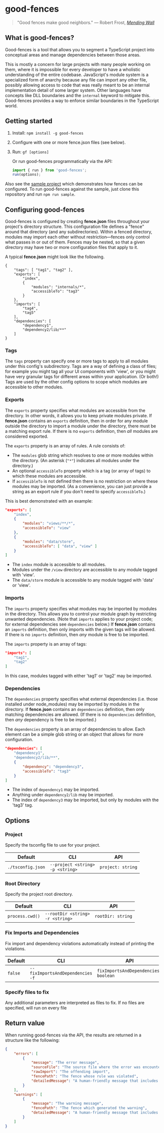 # good-fences

> "Good fences make good neighbors."
— Robert Frost, [*Mending Wall*](https://www.poetryfoundation.org/poems/44266/mending-wall)

## What is good-fences?

Good-fences is a tool that allows you to segment a TypeScript project into conceptual areas and manage dependencies between those areas.

This is mostly a concern for large projects with many people working on them, where it is impossible for every developer to have a wholistic understanding of the entire codebase.
JavaScript's module system is a specialized form of anarchy because any file can import any other file, possibly allowing access to code that was really meant to be an internal implementation detail of some larger system.
Other languages have concepts like DLL boundaries and the `internal` keyword to mitigate this.
Good-fences provides a way to enforce similar boundaries in the TypeScript world.

## Getting started

1. Install:  `npm install -g good-fences`
2. Configure with one or more fence.json files (see below).
3. Run: `gf [options]`

    Or run good-fences programmatically via the API:

    ```typescript
    import { run } from 'good-fences';
    run(options);
    ```

Also see the [sample project](./sample) which demonstrates how fences can be configured.
To run good-fences against the sample, just clone this repository and run `npm run sample`.

## Configuring good-fences

Good-fences is configured by creating **fence.json** files throughout your project's directory structure.
This configuration file defines a "fence" around that directory (and any subdirectories).
Within a fenced directory, modules may import each other without restriction—fences only control what passes in or out of them.
Fences may be nested, so that a given directory may have two or more configuration files that apply to it.

A typical **fence.json** might look like the following.

```
{
    "tags": [ "tag1", "tag2" ],
    "exports": [
        "index",
        {
            "modules": "internals/*",
            "accessibleTo": "tag3"
        }
    },
    "imports": [
        "tag4",
        "tag5"
    ],
    "dependencies": [
        "dependency1",
        "dependency2/lib/**"
    ]
}
```

### Tags

The `tags` property can specify one or more tags to apply to all modules under this config's subdirectory.
Tags are a way of defining a class of files;
for example you might tag all your UI components with 'view', or you might have very granular tags for different areas within your application.
(Or both!)
Tags are used by the other config options to scope which modules are accessible to other modules.

### Exports

The `exports` property specifies what modules are accessible from the directory.
In other words, it allows you to keep private modules private.
If **fence.json** contains an `exports` definition, then in order for any module outside the directory to import a module under the directory, there must be a matching export rule.
If there is no `exports` definition, then *all* modules are considered exported.

The `exports` property is an array of rules.  A rule consists of:
* The `modules` glob string which resolves to one or more modules within the directory.
(An asterisk (`"*"`) indicates all modules under the directory.)
* An optional `accessibleTo` property which is a tag (or array of tags) to which these modules are accessible.
* If `accessibleTo` is not defined then there is no restriction on where these modules may be imported.
(As a convenience, you can just provide a string as an export rule if you don't need to specify `accessibleTo`.)

This is best demonstrated with an example:

```json
"exports": [
    "index",
    {
        "modules": "views/**/*",
        "accessibleTo": "view"
    },
    {
        "modules": "data/store",
        "accessibleTo": [ "data", "view" ]
    }
]
```

* The `index` module is accessible to all modules.
* Modules under the `/view` directory are accessible to any module tagged with 'view'.
* The `data/store` module is accessible to any module tagged with 'data' or 'view'.

### Imports

The `imports` property specifies what modules may be imported by modules in the directory.
This allows you to control your module graph by restricting unwanted dependencies.
(Note that `imports` applies to your project code; for external dependencies see `dependencies` below.)
If **fence.json** contains an `imports` definition, then only imports with the given tags will be allowed.
If there is no `imports` definition, then *any* module is free to be imported.

The `imports` property is an array of tags:

```json
"imports": [
    "tag1",
    "tag2"
]
```

In this case, modules tagged with either 'tag1' or 'tag2' may be imported.

### Dependencies

The `dependencies` property specifies what external dependencies (i.e. those installed under node_modules) may be imported by modules in the directory.
If **fence.json** contains an `dependencies` definition, then only matching dependencies are allowed.
(If there is no `dependencies` definition, then *any* dependency is free to be imported.)

The `dependencies` property is an array of dependencies to allow.  Each element can be a simple glob string or an object that allows for more configuration.

```json
"dependencies": [
    "dependency1",
    "dependency2/lib/**",
    {
        "dependency": "dependency3",
        "accessibleTo": "tag3"
    }
]
```

* The index of `dependency1` may be imported.
* Anything under `dependency2/lib` may be imported.
* The index of `dependency3` may be imported, but only by modules with the 'tag3' tag.

## Options

### Project

Specify the tsconfig file to use for your project.

Default           | CLI                                    | API
------------------|----------------------------------------|----
`./tsconfig.json` | `--project <string>`<br/>`-p <string>` | `project: string`

### Root Directory

Specify the project root directory.

Default         | CLI                                    | API
----------------|----------------------------------------|----
`process.cwd()` | `--rootDir <string>`<br/>`-r <string>` | `rootDir: string`

### Fix Imports and Dependencies

Fix import and dependency violations automatically instead of printing the violations.

Default         | CLI                                    | API
----------------|----------------------------------------|----
`false`| `--fixImportsAndDependencies `<br/>`-f` | `fixImportsAndDependencies: boolean`

### Specify files to fix

Any additional parameters are interpreted as files to fix. If no files are specified, will run on every file


## Return value

When running good-fences via the API, the results are returned in a structure like the following:

```json
{
    "errors": [
        {
            "message": "The error message",
            "sourceFile": "The source file where the error was encountered",
            "rawImport": "The offending import",
            "fencePath": "The fence whose rule was violated",
            "detailedMessage": "A human-friendly message that includes all of the above"
        }
    ],
    "warnings": [
        {
            "message": "The warning message",
            "fencePath": "The fence which generated the warning",
            "detailedMessage": "A human-friendly message that includes all of the above"
        }
    ]
}
```